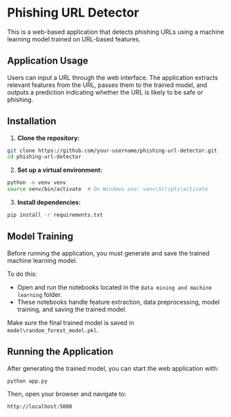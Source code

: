 # Phishing URL Detector

This is a web-based application that detects phishing URLs using a machine learning model trained on URL-based features.

## Application Usage

Users can input a URL through the web interface. The application extracts relevant features from the URL, passes them to the trained model, and outputs a prediction indicating whether the URL is likely to be safe or phishing.

## Installation

1. **Clone the repository:**

```bash
git clone https://github.com/your-username/phishing-url-detector.git
cd phishing-url-detector
```

2. **Set up a virtual environment:**

```bash
python -m venv venv
source venv/bin/activate  # On Windows use: venv\Scripts\activate
```

3. **Install dependencies:**

```bash
pip install -r requirements.txt
```

## Model Training

Before running the application, you must generate and save the trained machine learning model.

To do this:

- Open and run the notebooks located in the `data mining and machine learning` folder.
- These notebooks handle feature extraction, data preprocessing, model training, and saving the trained model.

Make sure the final trained model is saved in `model\random_forest_model.pkl`.

## Running the Application

After generating the trained model, you can start the web application with:

```bash
python app.py
```

Then, open your browser and navigate to:

```
http://localhost:5000
```
